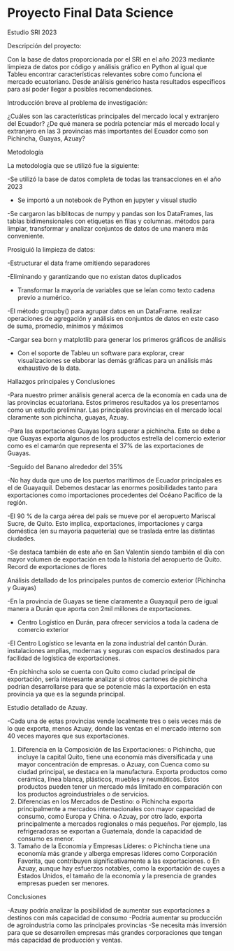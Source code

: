 # Proyecto Final Data Science 
Estudio SRI 2023 

Descripción del proyecto:

Con la base de datos proporcionada por el SRI en el año 2023 mediante limpieza de datos por código y análisis gráfico en Python al igual que Tableu encontrar características relevantes sobre como funciona el mercado ecuatoriano. Desde análisis genérico hasta resultados específicos para así poder llegar a posibles recomendaciones. 

 Introducción breve al problema de investigación:
 
¿Cuáles son las características principales del mercado local y extranjero del Ecuador?
¿De qué manera se podría potenciar más el mercado local y extranjero en las 3 provincias más importantes del Ecuador como son Pichincha, Guayas, Azuay?

 Metodología 
 
La metodología que se utilizó fue la siguiente: 

-Se utilizó la base de datos completa de todas las transacciones en el año 2023 

-	Se importó a un notebook de Python en jupyter y visual studio
  
-Se cargaron las biblitocas de numpy y pandas son los DataFrames, las tablas bidimensionales con etiquetas en filas y columnas. métodos para limpiar, transformar y analizar conjuntos de datos de una manera más conveniente.

 Prosiguió la limpieza de datos:
  
-Estructurar el data frame omitiendo separadores

-Eliminando y garantizando que no existan datos duplicados 

-	Transformar la mayoría de variables que se leían como texto cadena previo a numérico.
  
-El método groupby()  para agrupar datos en un DataFrame.  realizar operaciones de agregación y análisis en conjuntos de datos en este caso de suma, promedio, mínimos y máximos 

-Cargar sea born y matplotlib para generar los primeros gráficos de análisis 

-	Con el soporte de Tableu un software para explorar, crear visualizaciones se elaborar las demás gráficas para un análisis más exhaustivo de la data. 


Hallazgos principales y Conclusiones 
 
-Para nuestro primer análisis general acerca de la economía en cada una de las provincias ecuatoriana. Estos primeros resultados ya los presentamos como un estudio preliminar. Las principales provincias en el mercado local claramente son pichincha, guayas, Azuay. 

-Para las exportaciones Guayas logra superar a pichincha. Esto se debe a que Guayas exporta algunos de los productos estrella del comercio exterior como es el camarón que representa el 37% de las exportaciones de Guayas.

-Seguido del Banano alrededor del 35%

-No hay duda que uno de los puertos marítimos de Ecuador principales es el de Guayaquil. Debemos destacar las enormes posibilidades tanto para exportaciones como importaciones procedentes del Océano Pacífico de la región.

-El 90 % de la carga aérea del país se mueve por el aeropuerto Mariscal Sucre, de Quito. Esto implica, exportaciones, importaciones y carga doméstica (en su mayoría paquetería) que se traslada entre las distintas ciudades.

-Se destaca también de este año en San Valentín siendo también el día con mayor volumen de exportación en toda la historia del aeropuerto de Quito. Record de exportaciones de flores 


 
Análisis detallado de los principales puntos de comercio exterior (Pichincha y Guayas)

-En la provincia de Guayas se tiene claramente a Guayaquil pero de igual manera a Durán que aporta con 2mil millones de exportaciones. 

- Centro Logístico en Durán, para ofrecer servicios a toda la cadena de comercio exterior
  
-El Centro Logístico se levanta en la zona industrial del cantón Durán. instalaciones amplias, modernas y seguras con espacios destinados para facilidad de logística de exportaciones. 

-En pichincha solo se cuenta con Quito como ciudad principal de exportación, sería interesante analizar si otros cantones de pichincha podrían desarrollarse para que se potencie más la exportación en esta provincia ya que es la segunda principal.



Estudio detallado de Azuay. 

-Cada una de estas provincias vende localmente tres o seis veces más de lo que exporta, menos Azuay, donde las ventas en el mercado interno son 40 veces mayores que sus exportaciones. 

1.	Diferencia en la Composición de las Exportaciones:
o	Pichincha, que incluye la capital Quito, tiene una economía más diversificada y una mayor concentración de empresas. 
o	Azuay, con Cuenca como su ciudad principal, se destaca en la manufactura. Exporta productos como cerámica, línea blanca, plásticos, muebles y neumáticos. Estos productos pueden tener un mercado más limitado en comparación con los productos agroindustriales o de servicios.
2.	Diferencias en los Mercados de Destino:
o	Pichincha exporta principalmente a mercados internacionales con mayor capacidad de consumo, como Europa y China. 
o	Azuay, por otro lado, exporta principalmente a mercados regionales o más pequeños. Por ejemplo, las refrigeradoras se exportan a Guatemala, donde la capacidad de consumo es menor.
3.	Tamaño de la Economía y Empresas Líderes:
o	Pichincha tiene una economía más grande y alberga empresas líderes como Corporación Favorita, que contribuyen significativamente a las exportaciones.
o	En Azuay, aunque hay esfuerzos notables, como la exportación de cuyes a Estados Unidos, el tamaño de la economía y la presencia de grandes empresas pueden ser menores.


Conclusiones 

-Azuay podría analizar la posibilidad de aumentar sus exportaciones a destinos con más capacidad de consumo 
-Podría aumentar su producción de agroindustria como las principales provincias 
-Se necesita más inversión para que se desarrollen empresas más grandes corporaciones que tengan más capacidad de producción y ventas. 




